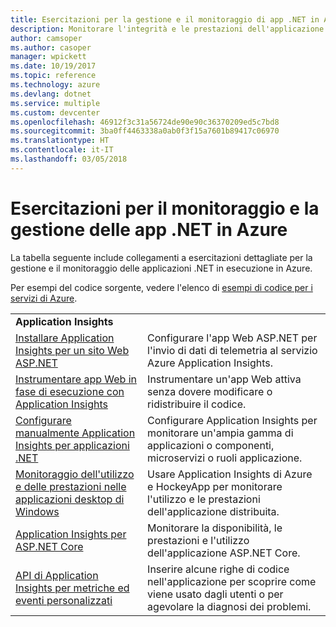 ```yaml
---
title: Esercitazioni per la gestione e il monitoraggio di app .NET in Azure
description: Monitorare l'integrità e le prestazioni dell'applicazione .NET in esecuzione in Azure e instrumentare la telemetria in modo da salvare informazioni sul modo in cui gli utenti usano l'app.
author: camsoper
ms.author: casoper
manager: wpickett
ms.date: 10/19/2017
ms.topic: reference
ms.technology: azure
ms.devlang: dotnet
ms.service: multiple
ms.custom: devcenter
ms.openlocfilehash: 46912f3c31a56724de90e90c36370209ed5c7bd8
ms.sourcegitcommit: 3ba0ff4463338a0ab0f3f15a7601b89417c06970
ms.translationtype: HT
ms.contentlocale: it-IT
ms.lasthandoff: 03/05/2018
---
```

# <a name="tutorials-for-monitoring-and-managing-your-net-apps-in-azure"></a>Esercitazioni per il monitoraggio e la gestione delle app .NET in Azure

La tabella seguente include collegamenti a esercitazioni dettagliate per la gestione e il monitoraggio delle applicazioni .NET in esecuzione in Azure. 

Per esempi del codice sorgente, vedere l'elenco di [esempi di codice per i servizi di Azure](https://azure.microsoft.com/resources/samples/?platform=dotnet).

| | |
|---|---|
| **Application Insights** ||
| [Installare Application Insights per un sito Web ASP.NET][1] | Configurare l'app Web ASP.NET per l'invio di dati di telemetria al servizio Azure Application Insights. | 
| [Instrumentare app Web in fase di esecuzione con Application Insights][2] | Instrumentare un'app Web attiva senza dovere modificare o ridistribuire il codice. | 
| [Configurare manualmente Application Insights per applicazioni .NET][3] | Configurare Application Insights per monitorare un'ampia gamma di applicazioni o componenti, microservizi o ruoli applicazione. | 
| [Monitoraggio dell'utilizzo e delle prestazioni nelle applicazioni desktop di Windows][4] | Usare Application Insights di Azure e HockeyApp per monitorare l'utilizzo e le prestazioni dell'applicazione distribuita. | 
| [Application Insights per ASP.NET Core][5] | Monitorare la disponibilità, le prestazioni e l'utilizzo dell'applicazione ASP.NET Core. | 
| [API di Application Insights per metriche ed eventi personalizzati][6] | Inserire alcune righe di codice nell'applicazione per scoprire come viene usato dagli utenti o per agevolare la diagnosi dei problemi. | 


[1]: /azure/application-insights/app-insights-asp-net
[2]: /azure/application-insights/app-insights-monitor-performance-live-website-now
[3]: /azure/application-insights/app-insights-windows-services
[4]: /azure/application-insights/app-insights-windows-desktop
[5]: /azure/application-insights/app-insights-asp-net-core
[6]: /azure/application-insights/app-insights-api-custom-events-metrics
